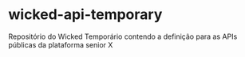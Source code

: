 # wicked-api-temporary
Repositório do Wicked Temporário contendo a definição para as APIs públicas da plataforma senior X
